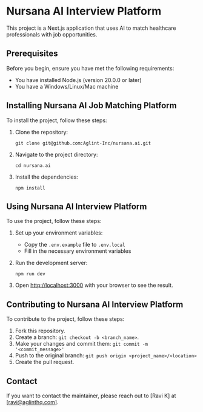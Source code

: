 # Nursana AI Interview Platform

This project is a Next.js application that uses AI to match healthcare professionals with job opportunities.

## Prerequisites

Before you begin, ensure you have met the following requirements:

- You have installed Node.js (version 20.0.0 or later)
- You have a Windows/Linux/Mac machine

## Installing Nursana AI Job Matching Platform

To install the project, follow these steps:

1. Clone the repository:
   ```
   git clone git@github.com:Aglint-Inc/nursana.ai.git
   ```
2. Navigate to the project directory:
   ```
   cd nursana.ai
   ```
3. Install the dependencies:
   ```
   npm install
   ```

## Using Nursana AI Interview Platform

To use the project, follow these steps:

1. Set up your environment variables:

   - Copy the `.env.example` file to `.env.local`
   - Fill in the necessary environment variables

2. Run the development server:

   ```
   npm run dev
   ```

3. Open [http://localhost:3000](http://localhost:3000) with your browser to see the result.

## Contributing to Nursana AI Interview Platform

To contribute to the project, follow these steps:

1. Fork this repository.
2. Create a branch: `git checkout -b <branch_name>`.
3. Make your changes and commit them: `git commit -m '<commit_message>'`
4. Push to the original branch: `git push origin <project_name>/<location>`
5. Create the pull request.

## Contact

If you want to contact the maintainer, please reach out to [Ravi K] at [ravi@aglinthq.com].
